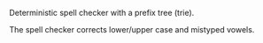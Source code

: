 Deterministic spell checker with a prefix tree (trie).

The spell checker corrects lower/upper case and mistyped vowels.
